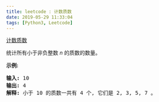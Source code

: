 ```yaml
---
title: leetcode : 计数质数
date: 2019-05-29 11:33:04
tags: [Python3, Leetcode]
---
```


[计数质数](https://leetcode-cn.com/problems/count-primes/)

<p>统计所有小于非负整数&nbsp;<em>n&nbsp;</em>的质数的数量。</p>

<!-- more -->

<p><strong>示例:</strong></p>

<pre><strong>输入:</strong> 10
<strong>输出:</strong> 4
<strong>解释:</strong> 小于 10 的质数一共有 4 个, 它们是 2, 3, 5, 7 。
</pre>
